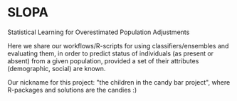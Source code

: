 # SLOPA
Statistical Learning for Overestimated Population Adjustments

Here we share our workflows/R-scripts for using classifiers/ensembles and evaluating them, in order to predict status of individuals (as present or absent) from a given population, provided a set of their attributes (demographic, social) are known.

Our nickname for this project: "the children in the candy bar project", where R-packages and solutions are the candies :)
